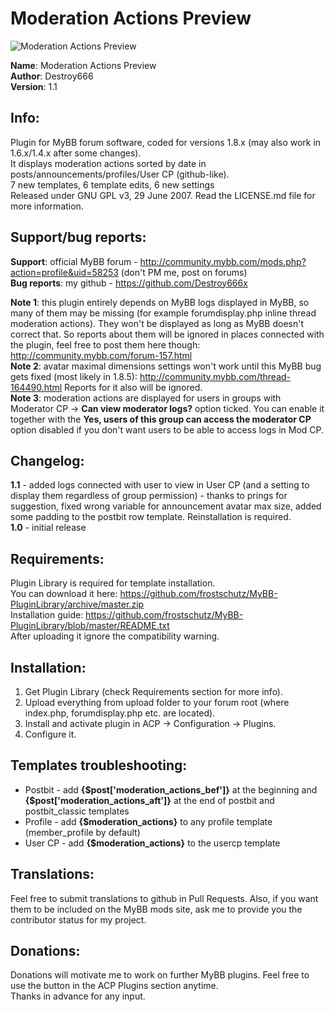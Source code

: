 **Moderation Actions Preview**
===============

![Moderation Actions Preview](https://raw.github.com/Destroy666x/MyBB-Moderation-Actions-Preview/master/preview1.png "Preview")

**Name**: Moderation Actions Preview  
**Author**: Destroy666  
**Version**: 1.1  

**Info**:
---------

Plugin for MyBB forum software, coded for versions 1.8.x (may also work in 1.6.x/1.4.x after some changes).  
It displays moderation actions sorted by date in posts/announcements/profiles/User CP (github-like).  
7 new templates, 6 template edits, 6 new settings  
Released under GNU GPL v3, 29 June 2007. Read the LICENSE.md file for more information.  

**Support/bug reports**: 
------------------------

**Support**: official MyBB forum - http://community.mybb.com/mods.php?action=profile&uid=58253 (don't PM me, post on forums)  
**Bug reports**: my github - https://github.com/Destroy666x  

**Note 1**: this plugin entirely depends on MyBB logs displayed in MyBB, so many of them may be missing (for example forumdisplay.php inline thread moderation actions). They won't be displayed as long as MyBB doesn't correct that. So reports about them will be ignored in places connected with the plugin, feel free to post them here though: http://community.mybb.com/forum-157.html  
**Note 2**: avatar maximal dimensions settings won't work until this MyBB bug gets fixed (most likely in 1.8.5): http://community.mybb.com/thread-164490.html Reports for it also will be ignored.  
**Note 3**: moderation actions are displayed for users in groups with Moderator CP -> **Can view moderator logs?** option ticked. You can enable it together with the **Yes, users of this group can access the moderator CP** option disabled if you don't want users to be able to access logs in Mod CP.  

**Changelog**:
--------------

**1.1** - added logs connected with user to view in User CP (and a setting to display them regardless of group permission) - thanks to prings for suggestion, fixed wrong variable for announcement avatar max size, added some padding to the postbit row template. Reinstallation is required.  
**1.0** - initial release  

**Requirements**:
-----------------

Plugin Library is required for template installation.  
You can download it here: https://github.com/frostschutz/MyBB-PluginLibrary/archive/master.zip  
Installation guide: https://github.com/frostschutz/MyBB-PluginLibrary/blob/master/README.txt  
After uploading it ignore the compatibility warning.  

**Installation**:
-----------------

1. Get Plugin Library (check Requirements section for more info).
2. Upload everything from upload folder to your forum root (where index.php, forumdisplay.php etc. are located).
3. Install and activate plugin in ACP -> Configuration -> Plugins.
4. Configure it.

**Templates troubleshooting**:
------------------------------

* Postbit - add **{$post['moderation_actions_bef']}** at the beginning and **{$post['moderation_actions_aft']}** at the end of postbit and postbit_classic templates
* Profile - add **{$moderation_actions}** to any profile template (member_profile by default)
* User CP - add **{$moderation_actions}** to the usercp template

**Translations**:
-----------------

Feel free to submit translations to github in Pull Requests. Also, if you want them to be included on the MyBB mods site, ask me to provide you the contributor status for my project.

**Donations**:
-------------

Donations will motivate me to work on further MyBB plugins. Feel free to use the button in the ACP Plugins section anytime.  
Thanks in advance for any input.